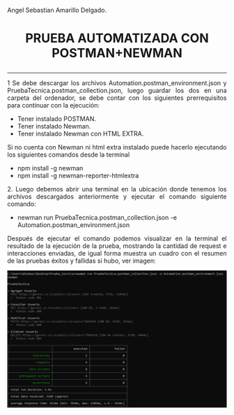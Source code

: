 Angel Sebastian Amarillo Delgado.

# <p align="center"> **PRUEBA AUTOMATIZADA CON POSTMAN+NEWMAN** </p>
______
<p style="text-align: justify;">1 Se debe descargar los archivos Automation.postman_environment.json y PruebaTecnica.postman_collection.json, luego guardar los dos en una carpeta del ordenador, se debe contar con los siguientes prerrequisitos para continuar con la ejecución: </p>

- Tener instalado POSTMAN.
- Tener instalado Newman.
- Tener instalado Newman con HTML EXTRA.

<p style="text-align: justify;">Si no cuenta con Newman ni html extra instalado puede hacerlo ejecutando los siguientes comandos desde la terminal</p>

- npm install -g newman
- npm install -g newman-reporter-htmlextra

<p style="text-align: justify;">2. Luego debemos abrir una terminal en la ubicación donde tenemos los archivos descargados anteriormente y ejecutar el comando siguiente comando: </p>

- newman run PruebaTecnica.postman_collection.json -e Automation.postman_environment.json

<p style="text-align: justify;">Después de ejecutar el comando podemos visualizar en la terminal el resultado de la ejecución de la prueba, mostrando la cantidad de request e interacciones enviadas, de igual forma muestra un cuadro con el resumen de las pruebas éxitos y fallidas si hubo, ver imagen: </p>

<p align="center">
  <img src="/Api_Postman+Newman/Imagenes/ejecucion.PNG">
</p>


